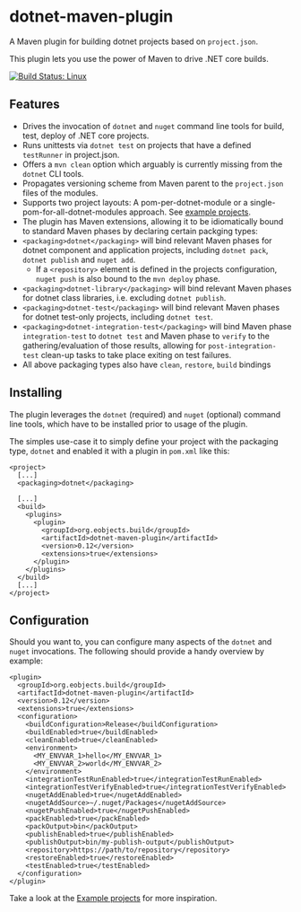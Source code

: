 # dotnet-maven-plugin

A Maven plugin for building dotnet projects based on `project.json`.

This plugin lets you use the power of Maven to drive .NET core builds.

[![Build Status: Linux](https://travis-ci.org/kaspersorensen/dotnet-maven-plugin.svg?branch=master)](https://travis-ci.org/kaspersorensen/dotnet-maven-plugin)

## Features

 * Drives the invocation of `dotnet` and `nuget` command line tools for build, test, deploy of .NET core projects.
 * Runs unittests via `dotnet test` on projects that have a defined `testRunner` in project.json.
 * Offers a `mvn clean` option which arguably is currently missing from the `dotnet` CLI tools.
 * Propagates versioning scheme from Maven parent to the `project.json` files of the modules.
 * Supports two project layouts: A pom-per-dotnet-module or a single-pom-for-all-dotnet-modules approach. See [example projects](example-projects).
 * The plugin has Maven extensions, allowing it to be idiomatically bound to standard Maven phases by declaring certain packging types:
  * `<packaging>dotnet</packaging>` will bind relevant Maven phases for dotnet component and application projects, including `dotnet pack`, `dotnet publish` and `nuget add`.
    * If a `<repository>` element is defined in the projects configuration, `nuget push`  is also bound to the `mvn deploy` phase.
  * `<packaging>dotnet-library</packaging>` will bind relevant Maven phases for dotnet class libraries, i.e. excluding `dotnet publish`.
  * `<packaging>dotnet-test</packaging>` will bind relevant Maven phases for dotnet test-only projects, including  `dotnet test`.
  * `<packaging>dotnet-integration-test</packaging>` will bind Maven phase `integration-test` to `dotnet test` and Maven phase to `verify` to the gathering/evaluation of those results, allowing for `post-integration-test` clean-up tasks to take place exiting on test failures.
  * All above packaging types also have `clean`, `restore`, `build` bindings

## Installing

The plugin leverages the `dotnet` (required) and `nuget` (optional) command line tools, which have to be installed prior to usage of the plugin.

The simples use-case it to simply define your project with the packaging type, `dotnet` and enabled it with a plugin in `pom.xml` like this:

```
<project>
  [...]
  <packaging>dotnet</packaging>

  [...]
  <build>
    <plugins>
      <plugin>
        <groupId>org.eobjects.build</groupId>
        <artifactId>dotnet-maven-plugin</artifactId>
        <version>0.12</version>
        <extensions>true</extensions>
      </plugin>
    </plugins>
  </build>
  [...]
</project>
```

## Configuration

Should you want to, you can configure many aspects of the `dotnet` and `nuget` invocations. The following should provide a handy overview by example:

```
<plugin>
  <groupId>org.eobjects.build</groupId>
  <artifactId>dotnet-maven-plugin</artifactId>
  <version>0.12</version>
  <extensions>true</extensions>
  <configuration>
    <buildConfiguration>Release</buildConfiguration>
    <buildEnabled>true</buildEnabled>
    <cleanEnabled>true</cleanEnabled>
    <environment>
      <MY_ENVVAR_1>hello</MY_ENVVAR_1>
      <MY_ENVVAR_2>world</MY_ENVVAR_2>
    </environment>
    <integrationTestRunEnabled>true</integrationTestRunEnabled>
    <integrationTestVerifyEnabled>true</integrationTestVerifyEnabled>
    <nugetAddEnabled>true</nugetAddEnabled>
    <nugetAddSource>~/.nuget/Packages</nugetAddSource>
    <nugetPushEnabled>true</nugetPushEnabled>
    <packEnabled>true</packEnabled>
    <packOutput>bin</packOutput>
    <publishEnabled>true</publishEnabled>
    <publishOutput>bin/my-publish-output</publishOutput>
    <repository>https://path/to/repository</repository>
    <restoreEnabled>true</restoreEnabled>
    <testEnabled>true</testEnabled>
  </configuration>
</plugin>
```

Take a look at the [Example projects](example-projects) for more inspiration.
